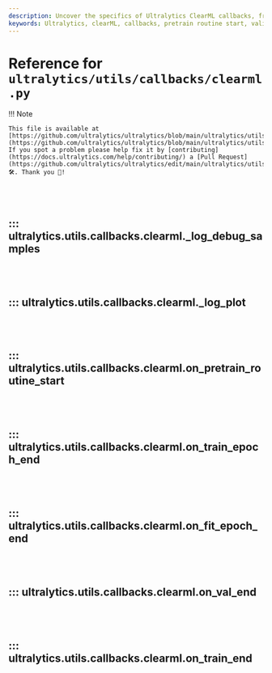 ```yaml
---
description: Uncover the specifics of Ultralytics ClearML callbacks, from pretrain routine start to training end. Boost your ML model performance.
keywords: Ultralytics, clearML, callbacks, pretrain routine start, validation end, train epoch end, training end
---
```


# Reference for `ultralytics/utils/callbacks/clearml.py`

!!! Note

    This file is available at [https://github.com/ultralytics/ultralytics/blob/main/ultralytics/utils/callbacks/clearml.py](https://github.com/ultralytics/ultralytics/blob/main/ultralytics/utils/callbacks/clearml.py). If you spot a problem please help fix it by [contributing](https://docs.ultralytics.com/help/contributing/) a [Pull Request](https://github.com/ultralytics/ultralytics/edit/main/ultralytics/utils/callbacks/clearml.py) 🛠️. Thank you 🙏!

<br><br>

## ::: ultralytics.utils.callbacks.clearml.\_log_debug_samples

<br><br>

## ::: ultralytics.utils.callbacks.clearml.\_log_plot

<br><br>

## ::: ultralytics.utils.callbacks.clearml.on_pretrain_routine_start

<br><br>

## ::: ultralytics.utils.callbacks.clearml.on_train_epoch_end

<br><br>

## ::: ultralytics.utils.callbacks.clearml.on_fit_epoch_end

<br><br>

## ::: ultralytics.utils.callbacks.clearml.on_val_end

<br><br>

## ::: ultralytics.utils.callbacks.clearml.on_train_end

<br><br>
